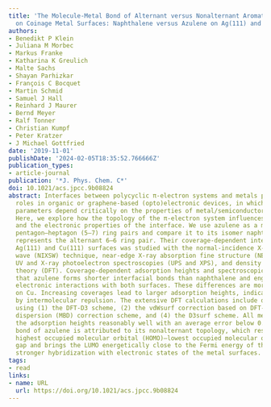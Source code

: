 ```yaml
---
title: 'The Molecule-Metal Bond of Alternant versus Nonalternant Aromatic Systems
  on Coinage Metal Surfaces: Naphthalene versus Azulene on Ag(111) and Cu(111)'
authors:
- Benedikt P Klein
- Juliana M Morbec
- Markus Franke
- Katharina K Greulich
- Malte Sachs
- Shayan Parhizkar
- François C Bocquet
- Martin Schmid
- Samuel J Hall
- Reinhard J Maurer
- Bernd Meyer
- Ralf Tonner
- Christian Kumpf
- Peter Kratzer
- J Michael Gottfried
date: '2019-11-01'
publishDate: '2024-02-05T18:35:52.766666Z'
publication_types:
- article-journal
publication: '*J. Phys. Chem. C*'
doi: 10.1021/acs.jpcc.9b08824
abstract: Interfaces between polycyclic π-electron systems and metals play prominent
  roles in organic or graphene-based (opto)electronic devices, in which performance-related
  parameters depend critically on the properties of metal/semiconductor contacts.
  Here, we explore how the topology of the π-electron system influences the bonding
  and the electronic properties of the interface. We use azulene as a model for nonalternant
  pentagon–heptagon (5–7) ring pairs and compare it to its isomer naphthalene, which
  represents the alternant 6–6 ring pair. Their coverage-dependent interaction with
  Ag(111) and Cu(111) surfaces was studied with the normal-incidence X-ray standing
  wave (NIXSW) technique, near-edge X-ray absorption fine structure (NEXAFS) spectroscopy,
  UV and X-ray photoelectron spectroscopies (UPS and XPS), and density functional
  theory (DFT). Coverage-dependent adsorption heights and spectroscopic data reveal
  that azulene forms shorter interfacial bonds than naphthalene and engages in stronger
  electronic interactions with both surfaces. These differences are more pronounced
  on Cu. Increasing coverages lead to larger adsorption heights, indicating bond weakening
  by intermolecular repulsion. The extensive DFT calculations include dispersive interactions
  using (1) the DFT-D3 scheme, (2) the vdWsurf correction based on DFT-TS, (3) a many-body
  dispersion (MBD) correction scheme, and (4) the D3surf scheme. All methods predict
  the adsorption heights reasonably well with an average error below 0.1 Å. The stronger
  bond of azulene is attributed to its nonalternant topology, which results in a reduced
  highest occupied molecular orbital (HOMO)–lowest occupied molecular orbital (LUMO)
  gap and brings the LUMO energetically close to the Fermi energy of the metal, causing
  stronger hybridization with electronic states of the metal surfaces.
tags:
- read
links:
- name: URL
  url: https://doi.org/10.1021/acs.jpcc.9b08824
---
```

